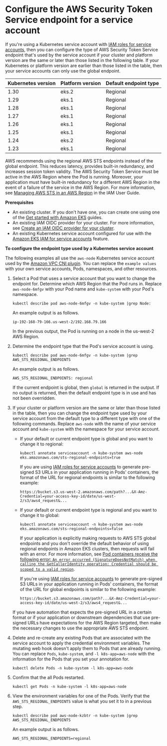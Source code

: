 # Configure the AWS Security Token Service endpoint for a service account<a name="configure-sts-endpoint"></a>

If you're using a Kubernetes service account with [IAM roles for service accounts](iam-roles-for-service-accounts.md), then you can configure the type of AWS Security Token Service endpoint that's used by the service account if your cluster and platform version are the same or later than those listed in the following table\. If your Kubernetes or platform version are earlier than those listed in the table, then your service accounts can only use the global endpoint\.


| Kubernetes version | Platform version | Default endpoint type | 
| --- | --- | --- | 
| 1\.30 | eks\.2 | Regional | 
| 1\.29 | eks\.1 | Regional | 
| 1\.28 | eks\.1 | Regional | 
| 1\.27 | eks\.1 | Regional | 
| 1\.26 | eks\.1 | Regional | 
| 1\.25 | eks\.1 | Regional | 
| 1\.24 | eks\.2 | Regional | 
| 1\.23 | eks\.1 | Regional | 

AWS recommends using the regional AWS STS endpoints instead of the global endpoint\. This reduces latency, provides built\-in redundancy, and increases session token validity\. The AWS Security Token Service must be active in the AWS Region where the Pod is running\. Moreover, your application must have built\-in redundancy for a different AWS Region in the event of a failure of the service in the AWS Region\. For more information, see [Managing AWS STS in an AWS Region](https://docs.aws.amazon.com/IAM/latest/UserGuide/id_credentials_temp_enable-regions.html) in the IAM User Guide\.

**Prerequisites**
+ An existing cluster\. If you don't have one, you can create one using one of the [Get started with Amazon EKS](getting-started.md) guides\.
+ An existing IAM OIDC provider for your cluster\. For more information, see [Create an IAM OIDC provider for your cluster](enable-iam-roles-for-service-accounts.md)\.
+ An existing Kubernetes service account configured for use with the [Amazon EKS IAM for service accounts](iam-roles-for-service-accounts.md) feature\.

**To configure the endpoint type used by a Kubernetes service account**

The following examples all use the `aws-node` Kubernetes service account used by the [Amazon VPC CNI plugin](cni-iam-role.md)\. You can replace the `example values` with your own service accounts, Pods, namespaces, and other resources\.

1. Select a Pod that uses a service account that you want to change the endpoint for\. Determine which AWS Region that the Pod runs in\. Replace `aws-node-6mfgv` with your Pod name and `kube-system` with your Pod's namespace\.

   ```
   kubectl describe pod aws-node-6mfgv -n kube-system |grep Node:
   ```

   An example output is as follows\.

   ```
   ip-192-168-79-166.us-west-2/192.168.79.166
   ```

   In the previous output, the Pod is running on a node in the us\-west\-2 AWS Region\.

1. Determine the endpoint type that the Pod's service account is using\.

   ```
   kubectl describe pod aws-node-6mfgv -n kube-system |grep AWS_STS_REGIONAL_ENDPOINTS
   ```

   An example output is as follows\.

   ```
   AWS_STS_REGIONAL_ENDPOINTS: regional
   ```

   If the current endpoint is global, then `global` is returned in the output\. If no output is returned, then the default endpoint type is in use and has not been overridden\.

1. If your cluster or platform version are the same or later than those listed in the table, then you can change the endpoint type used by your service account from the default type to a different type with one of the following commands\. Replace `aws-node` with the name of your service account and `kube-system` with the namespace for your service account\.
   + If your default or current endpoint type is global and you want to change it to regional:

     ```
     kubectl annotate serviceaccount -n kube-system aws-node eks.amazonaws.com/sts-regional-endpoints=true
     ```

     If you are using [IAM roles for service accounts](iam-roles-for-service-accounts.md) to generate pre\-signed S3 URLs in your application running in Pods' containers, the format of the URL for regional endpoints is similar to the following example:

     ```
     https://bucket.s3.us-west-2.amazonaws.com/path?...&X-Amz-Credential=your-access-key-id/date/us-west-2/s3/aws4_request&...
     ```
   + If your default or current endpoint type is regional and you want to change it to global:

     ```
     kubectl annotate serviceaccount -n kube-system aws-node eks.amazonaws.com/sts-regional-endpoints=false
     ```

     If your application is explicitly making requests to AWS STS global endpoints and you don't override the default behavior of using regional endpoints in Amazon EKS clusters, then requests will fail with an error\. For more information, see [Pod containers receive the following error: `An error occurred (SignatureDoesNotMatch) when calling the GetCallerIdentity operation: Credential should be scoped to a valid region`](security_iam_troubleshoot.md#security_iam_troubleshoot-wrong-sts-endpoint)\.

     If you're using [IAM roles for service accounts](iam-roles-for-service-accounts.md) to generate pre\-signed S3 URLs in your application running in Pods' containers, the format of the URL for global endpoints is similar to the following example:

     ```
     https://bucket.s3.amazonaws.com/path?...&X-Amz-Credential=your-access-key-id/date/us-west-2/s3/aws4_request&...
     ```

   If you have automation that expects the pre\-signed URL in a certain format or if your application or downstream dependencies that use pre\-signed URLs have expectations for the AWS Region targeted, then make the necessary changes to use the appropriate AWS STS endpoint\.

1. Delete and re\-create any existing Pods that are associated with the service account to apply the credential environment variables\. The mutating web hook doesn't apply them to Pods that are already running\. You can replace `Pods`, `kube-system`, and `-l k8s-app=aws-node` with the information for the Pods that you set your annotation for\.

   ```
   kubectl delete Pods -n kube-system -l k8s-app=aws-node
   ```

1. Confirm that the all Pods restarted\.

   ```
   kubectl get Pods -n kube-system -l k8s-app=aws-node
   ```

1. View the environment variables for one of the Pods\. Verify that the `AWS_STS_REGIONAL_ENDPOINTS` value is what you set it to in a previous step\.

   ```
   kubectl describe pod aws-node-kzbtr -n kube-system |grep AWS_STS_REGIONAL_ENDPOINTS
   ```

   An example output is as follows\.

   ```
   AWS_STS_REGIONAL_ENDPOINTS=regional
   ```